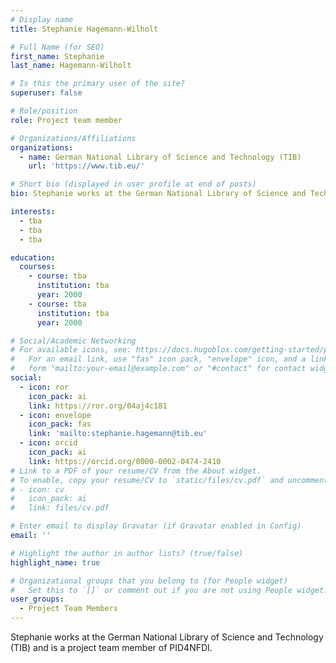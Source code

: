 ```yaml
---
# Display name
title: Stephanie Hagemann-Wilholt

# Full Name (for SEO)
first_name: Stephanie
last_name: Hagemann-Wilholt

# Is this the primary user of the site?
superuser: false

# Role/position
role: Project team member

# Organizations/Affiliations
organizations:
  - name: German National Library of Science and Technology (TIB)
    url: 'https://www.tib.eu/'

# Short bio (displayed in user profile at end of posts)
bio: Stephanie works at the German National Library of Science and Technology (TIB) and is a project team member of PID4NFDI.

interests:
  - tba
  - tba
  - tba

education:
  courses:
    - course: tba
      institution: tba
      year: 2000
    - course: tba
      institution: tba
      year: 2000

# Social/Academic Networking
# For available icons, see: https://docs.hugoblox.com/getting-started/page-builder/#icons
#   For an email link, use "fas" icon pack, "envelope" icon, and a link in the
#   form "mailto:your-email@example.com" or "#contact" for contact widget.
social:
  - icon: ror
    icon_pack: ai
    link: https://ror.org/04aj4c181
  - icon: envelope
    icon_pack: fas
    link: 'mailto:stephanie.hagemann@tib.eu'
  - icon: orcid
    icon_pack: ai
    link: https://orcid.org/0000-0002-0474-2410
# Link to a PDF of your resume/CV from the About widget.
# To enable, copy your resume/CV to `static/files/cv.pdf` and uncomment the lines below.
# - icon: cv
#   icon_pack: ai
#   link: files/cv.pdf

# Enter email to display Gravatar (if Gravatar enabled in Config)
email: ''

# Highlight the author in author lists? (true/false)
highlight_name: true

# Organizational groups that you belong to (for People widget)
#   Set this to `[]` or comment out if you are not using People widget.
user_groups:
  - Project Team Members
---
```


Stephanie works at the German National Library of Science and Technology (TIB) and is a project team member of PID4NFDI.
